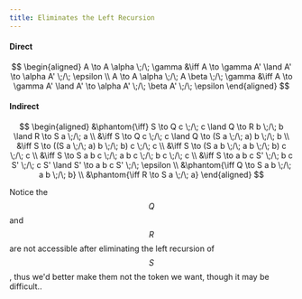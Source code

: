 ```yaml
---
title: Eliminates the Left Recursion
---
```


#### Direct

$$
\begin{aligned}
  A \to A \alpha \;/\; \gamma &\iff A \to \gamma A' \land A' \to \alpha A' \;/\; \epsilon \\
  A \to A \alpha \;/\; A \beta \;/\; \gamma &\iff A \to \gamma A' \land A' \to \alpha A' \;/\; \beta A' \;/\; \epsilon
\end{aligned}
$$


#### Indirect

$$
\begin{aligned}
  &\phantom{\iff} S \to Q c \;/\; c \land Q \to R b \;/\; b \land R \to S a \;/\; a \\
  &\iff S \to Q c \;/\; c \land Q \to (S a \;/\; a) b \;/\; b \\
  &\iff S \to ((S a \;/\; a) b \;/\; b) c \;/\; c \\
  &\iff S \to (S a b \;/\; a b \;/\; b) c \;/\; c \\
  &\iff S \to S a b c \;/\; a b c \;/\; b c \;/\; c \\
  &\iff S \to a b c S' \;/\; b c S' \;/\; c S' \land S' \to a b c S' \;/\; \epsilon \\
  &\phantom{\iff Q \to S a b \;/\; a b \;/\; b} \\
  &\phantom{\iff R \to S a \;/\; a}
\end{aligned}
$$

Notice the $$ Q $$ and $$ R $$ are not accessible after eliminating the left recursion of $$ S $$, thus we'd better make them not the token we want, though it may be difficult..
